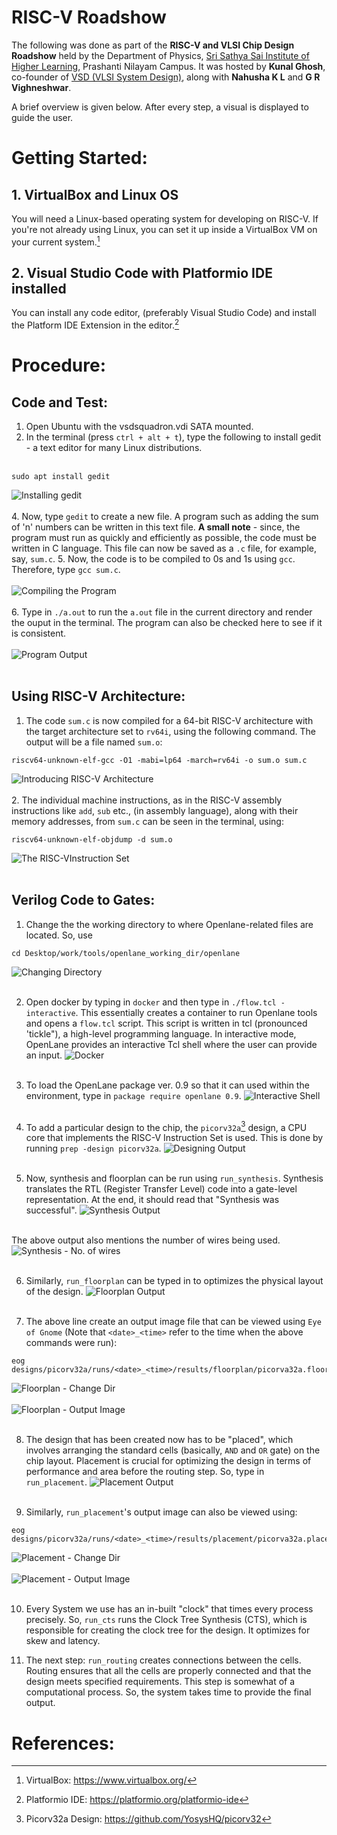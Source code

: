 # RISC-V Roadshow


The following was done as part of the **RISC-V and VLSI Chip Design Roadshow** held by the Department of Physics, [Sri Sathya Sai Institute of Higher Learning](https://www.sssihl.edu.in/), Prashanti Nilayam Campus. It was hosted by **Kunal Ghosh**, co-founder of [VSD (VLSI System Design)](https://www.vlsisystemdesign.com/), along with **Nahusha K L** and **G R Vighneshwar**.

A brief overview is given below. After every step, a visual is displayed to guide the user.

# Getting Started:
## 1. VirtualBox and Linux OS
You will need a Linux-based operating system for developing on RISC-V. If you're not already using Linux, you can set it up inside a VirtualBox VM on your current system.[^1]
## 2. Visual Studio Code with Platformio IDE installed
You can install any code editor, (preferably Visual Studio Code) and install the Platform IDE Extension in the editor.[^2]

# Procedure:
## Code and Test:
1. Open Ubuntu with the vsdsquadron.vdi SATA mounted.
2. In the terminal (press `ctrl + alt + t`), type the following to install gedit - a text editor for many Linux distributions. <br><br>
```
sudo apt install gedit
```
![Installing gedit](./images/1.%20install_gedit.png) <br><br>
4. Now, type `gedit` to create a new file. A program such as adding the sum of 'n' numbers can be written in this text file. **A small note** - since, the program must run as quickly and efficiently as possible, the code must be written in C language. This file can now be saved as a `.c` file, for example, say, `sum.c`.
5. Now, the code is to be compiled to 0s and 1s using `gcc`. Therefore, type `gcc sum.c`.<br><br>
![Compiling the Program](./images/2.%20gcc.png)<br><br>
6. Type in `./a.out` to run the `a.out` file in the current directory and render the ouput in the terminal. The program can also be checked here to see if it is consistent.<br><br>
![Program Output](./images/3.%20sum_output.png)<br><br>

## Using RISC-V Architecture:   

1. The code `sum.c` is now compiled for a 64-bit RISC-V architecture with the target architecture set to `rv64i`, using the following command. The output will be a file named `sum.o`:
```
riscv64-unknown-elf-gcc -O1 -mabi=lp64 -march=rv64i -o sum.o sum.c
```
![Introducing RISC-V Architecture](./images/4.%20risc-v_architecture.png)<br><br>
2. The individual machine instructions, as in the RISC-V assembly instructions like `add`, `sub` etc., (in assembly language), along with their memory addresses, from `sum.c` can be seen in the terminal, using:
```
riscv64-unknown-elf-objdump -d sum.o
```
![The RISC-VInstruction Set](./images/5.%20objdump.png) <br><br>

## Verilog Code to Gates:
1. Change the the working directory to where Openlane-related files are located. So, use
```
cd Desktop/work/tools/openlane_working_dir/openlane
```
![Changing Directory](./images/6.%20change_dir.png) <br><br>


2. Open docker by typing in `docker` and then type in `./flow.tcl -interactive`. This essentially creates a container to run Openlane tools and opens a `flow.tcl` script. This script is written in tcl (pronounced 'tickle"), a high-level programming language. In interactive mode, OpenLane provides an interactive Tcl shell where the user can provide an input.
![Docker](./images/7.%20docker.png) <br><br>


3. To load the OpenLane package ver. 0.9 so that it can used within the environment, type in `package require openlane 0.9`.
![Interactive Shell](./images/8.%20tcl_interactive.png) <br><br>


4. To add a particular design to the chip, the `picorv32a`[^3] design, a CPU core that implements the RISC-V Instruction Set is used. This is done by running `prep -design picorv32a`.
![Designing Output](./images/9.%20tcl_output.png) <br><br>

5. Now, synthesis and floorplan can be run using `run_synthesis`. Synthesis translates the RTL (Register Transfer Level) code into a gate-level representation. At the end, it should read that "Synthesis was successful".
![Synthesis Output](./images/10.%20synthesis_output.png) <br><br>

The above output also mentions the number of wires being used. 
![Synthesis - No. of wires](./images/12.%20synthesis_output2.png) <br><br>

6. Similarly, `run_floorplan` can be typed in to optimizes the physical layout of the design.
![Floorplan Output](./images/14.%20floorplan_output.png) <br><br>


7. The above line create an output image file that can be viewed using `Eye of Gnome` (Note that `<date>_<time>` refer to the time when the above commands were run):
```
eog designs/picorv32a/runs/<date>_<time>/results/floorplan/picorva32a.floorplan.def.png
```
![Floorplan - Change Dir](./images/13.%20floorplan_code.png)<br><br>
![Floorplan - Output Image](./images/14.%20floorplan_output.png)<br><br>

8. The design that has been created now has to be "placed", which involves arranging the standard cells (basically, `AND` and `OR` gate) on the chip layout. Placement is crucial for optimizing the design in terms of performance and area before the routing step. So, type in `run_placement`.
![Placement Output](./images/16.%20placement_output.png) <br><br>


9. Similarly, `run_placement`'s output image can also be viewed using:
```
eog designs/picorv32a/runs/<date>_<time>/results/placement/picorva32a.placement.def.png
```
![Placement - Change Dir](./images/17.%20change_dir_placement.png) <br><br>
![Placement - Output Image ](./images/18.%20placement.png) <br><br>


10. Every System we use has an in-built "clock" that times every process precisely. So, `run_cts` runs the Clock Tree Synthesis (CTS), which is responsible for creating the clock tree for the design. It optimizes for skew and latency.


11. The next step: `run_routing` creates connections between the cells. Routing ensures that all the cells are properly connected and that the design meets specified requirements. This step is somewhat of a computational process. So, the system takes time to provide the final output. 




















































# References:
[^1]: VirtualBox: https://www.virtualbox.org/
[^2]: Platformio IDE: https://platformio.org/platformio-ide
[^3]: Picorv32a Design: https://github.com/YosysHQ/picorv32
